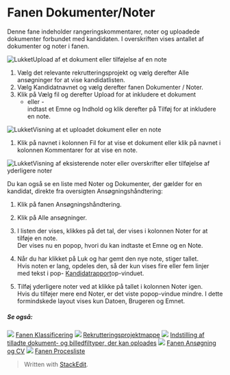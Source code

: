# Fanen Dokumenter/Noter

Denne fane indeholder rangeringskommentarer, noter og uploadede dokumenter forbundet med kandidaten. I overskriften vises antallet af dokumenter og noter i fanen.

![Lukket](../Skins/Default/Stylesheets/Images/transparent.gif)Upload af et dokument eller tilføjelse af en note

1.  Vælg det relevante rekrutteringsprojekt og vælg derefter  Alle ansøgninger  for at vise kandidatlisten.
2.  Vælg  Kandidatnavnet  og vælg derefter fanen  Dokumenter / Noter.
3.  Klik på  Vælg fil  og derefter  Upload  for at inkludere et dokument  
    - eller -  
    indtast et  Emne  og  Indhold  og klik derefter på  Tilføj  for at inkludere en note.  
    

![Lukket](../Skins/Default/Stylesheets/Images/transparent.gif)Visning at et uploadet dokument eller en note

1.  Klik på navnet i kolonnen  Fil  for at vise et dokument eller klik på navnet i kolonnen  Kommentarer  for at vise en note.

![Lukket](../Skins/Default/Stylesheets/Images/transparent.gif)Visning af eksisterende noter eller overskrifter eller tilføjelse af yderligere noter

Du kan også se en liste med Noter og Dokumenter, der gælder for en kandidat, direkte fra  oversigten Ansøgningshåndtering:

1.  Klik på fanen  Ansøgningshåndtering.
2.  Klik på  Alle ansøgninger.
3.  I listen der vises, klikkes på det tal, der vises i kolonnen  Noter  for at tilføje en note.  
    Der vises nu en popop, hvori du kan indtaste et  Emne  og en  Note.  
    
4.  Når du har klikket på Luk og har gemt den nye note, stiger tallet.  
    Hvis noten er lang, opdeles den, så der kun vises fire eller fem linjer med tekst i pop-  [Kandidatrapport](candidate_report.htm)op-vinduet.
5.  Tilføj yderligere noter ved at klikke på tallet i kolonnen  Noter  igen.  
    Hvis du tilføjer mere end  Noter, er det viste popop-vindue mindre. I dette formindskede layout vises kun  Datoen,  Brugeren  og  Emnet.

##### Se også:

![](../Resources/Images/icon-document-link.png)  [Fanen Klassificering](classification_tab.htm)
![](../Resources/Images/icon-document-link.png)  [Rekrutteringsprojektmappe](vacancy_folder.htm)
![](../Resources/Images/icon-document-link.png)  [Indstilling af tilladte dokument- og billedfiltyper, der kan oploades](setting_allowable_uploadable_document_and_image_file_types.htm)
![](../Resources/Images/icon-document-link.png)  [Fanen Ansøgning og CV](application_and_cv_tab.htm)
![](../Resources/Images/icon-document-link.png)  [Fanen Procesliste](recruitment_activities_list_tab.htm)


> Written with [StackEdit](https://stackedit.io/).
<!--stackedit_data:
eyJoaXN0b3J5IjpbLTExMTkxOTM1OV19
-->
